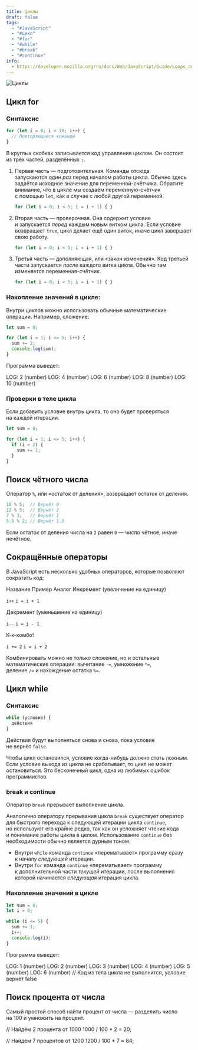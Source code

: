 ```yaml
---
title: Циклы
draft: false
tags:
  - "#JavaScript"
  - "#цикл"
  - "#for"
  - "#while"
  - "#break"
  - "#continue"
info:
  - https://developer.mozilla.org/ru/docs/Web/JavaScript/Guide/Loops_and_iteration
---
```

![Циклы](https://www.youtube.com/watch?v=yQhQOeYDBo0)

## Цикл for

### Синтаксис

```js
for (let i = 0; i < 10; i++) {
  // Повторяющиеся команды
}
```

В круглых скобках записывается код управления циклом. Он состоит из трёх частей, разделённых `;`.

1.  Первая часть — подготовительная. Команды отсюда запускаются _один раз_ перед началом работы цикла. Обычно здесь задаётся исходное значение для переменной-счётчика. Обратите внимание, что в цикле мы создаём переменную-счётчик с помощью `let`, как в случае с любой другой переменной.
    ```js
    for (let i = 0; i < 5; i = i + 1) { }
    ```
    
2.  Вторая часть — проверочная. Она содержит условие и запускается _перед_ каждым новым витком цикла. Если условие возвращает `true`, цикл делает ещё один виток, иначе цикл завершает свою работу.
    ```js
    for (let i = 0; i < 5; i = i + 1) { }
    ```
    
3.  Третья часть — дополняющая, или «закон изменения». Код третьей части запускается _после_ каждого витка цикла. Обычно там изменяется переменная-счётчик.
    ```js
    for (let i = 0; i < 5; i = i + 1) { }
    ```
   
### Накопление значений в цикле:

Внутри циклов можно использовать обычные математические операции. Например, сложение:
```js
let sum = 0;

for (let i = 1; i <= 5; i++) {
  sum += 2;
  console.log(sum);
}
```

Программа выведет:

LOG: 2 (number)
LOG: 4 (number)
LOG: 6 (number)
LOG: 8 (number)
LOG: 10 (number)

### Проверки в теле цикла

Если добавить условие внутрь цикла, то оно будет проверяться на каждой итерации.
```js
let sum = 0;

for (let i = 1; i <= 5; i++) {
  if (i > 2) {
    sum += 1;
  }
}
```


## Поиск чётного числа

Оператор `%`, или «остаток от деления», возвращает остаток от деления.
```js
10 % 5;  // Вернёт 0
12 % 5;  // Вернёт 2
7 % 3;   // Вернёт 1
5.5 % 2; // Вернёт 1.5
```

Если остаток от деления числа на `2` равен `0` — число чётное, иначе нечётное.

## Сокращённые операторы

В JavaScript есть несколько удобных операторов, которые позволяют сократить код:

Название
Пример
Аналог
Инкремент (увеличение на единицу)

`i++`
`i = i + 1`

Декремент (уменьшение на единицу)

`i--`
`i = i - 1`

К-к-комбо!

`i += 2`
`i = i + 2`

Комбинировать можно не только сложение, но и остальные математические операции: вычитание `-=`, умножение `*=`, деление `/=` и нахождение остатка `%=`.

## Цикл while

### Синтаксис

```js
while (условие) {
  действия
}
```

Действия будут выполняться снова и снова, пока условие не вернёт `false`.

Чтобы цикл остановился, условие когда-нибудь должно стать ложным. Если условие выхода из цикла не срабатывает, то цикл не может остановиться. Это бесконечный цикл, одна из любимых ошибок программистов.

### break и continue

Оператор `break` прерывает выполнение цикла.

Аналогично оператору прерывания цикла `break` существует оператор для быстрого перехода к следующей итерации цикла `continue`, но используют его крайне редко, так как он усложняет чтение кода и понимание работы цикла в целом. Использование `continue` без необходимости обычно является дурным тоном.

-   Внутри `while` команда `continue` «перематывает» программу сразу к началу _следующей_ итерации.
-   Внутри `for` команда `continue` «перематывает» программу к дополнительной части _текущей_ итерации, после выполнения которой начинается _следующая_ итерация цикла.

### Накопление значений в цикле

```js
let sum = 0;
let i = 0;

while (i <= 5) {
  sum += 1;
  i++;
  console.log(i);
}
```

Программа выведет:

LOG: 1 (number)
LOG: 2 (number)
LOG: 3 (number)
LOG: 4 (number)
LOG: 5 (number)
LOG: 6 (number) // Код из тела цикла не выполнится, условие вернёт false

## Поиск процента от числа

Самый простой способ найти процент от числа — разделить число на 100 и умножить на процент.

// Найдём 2 процента от 1000
1000 / 100 * 2 = 20;

// Найдём 7 процентов от 1200
1200 / 100 * 7 = 84;